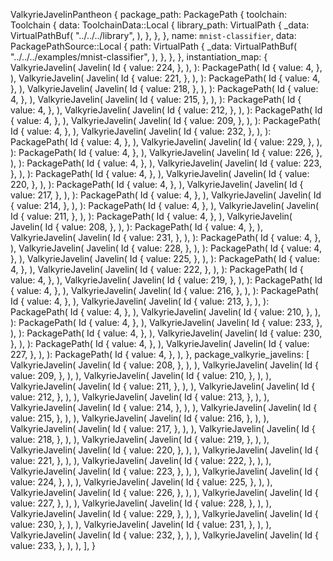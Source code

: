 ValkyrieJavelinPantheon {
    package_path: PackagePath {
        toolchain: Toolchain {
            data: ToolchainData::Local {
                library_path: VirtualPath {
                    _data: VirtualPathBuf(
                        "../../../library",
                    ),
                },
            },
        },
        name: `mnist-classifier`,
        data: PackagePathSource::Local {
            path: VirtualPath {
                _data: VirtualPathBuf(
                    "../../../examples/mnist-classifier",
                ),
            },
        },
    },
    instantiation_map: {
        ValkyrieJavelin(
            Javelin(
                Id {
                    value: 224,
                },
            ),
        ): PackagePath(
            Id {
                value: 4,
            },
        ),
        ValkyrieJavelin(
            Javelin(
                Id {
                    value: 221,
                },
            ),
        ): PackagePath(
            Id {
                value: 4,
            },
        ),
        ValkyrieJavelin(
            Javelin(
                Id {
                    value: 218,
                },
            ),
        ): PackagePath(
            Id {
                value: 4,
            },
        ),
        ValkyrieJavelin(
            Javelin(
                Id {
                    value: 215,
                },
            ),
        ): PackagePath(
            Id {
                value: 4,
            },
        ),
        ValkyrieJavelin(
            Javelin(
                Id {
                    value: 212,
                },
            ),
        ): PackagePath(
            Id {
                value: 4,
            },
        ),
        ValkyrieJavelin(
            Javelin(
                Id {
                    value: 209,
                },
            ),
        ): PackagePath(
            Id {
                value: 4,
            },
        ),
        ValkyrieJavelin(
            Javelin(
                Id {
                    value: 232,
                },
            ),
        ): PackagePath(
            Id {
                value: 4,
            },
        ),
        ValkyrieJavelin(
            Javelin(
                Id {
                    value: 229,
                },
            ),
        ): PackagePath(
            Id {
                value: 4,
            },
        ),
        ValkyrieJavelin(
            Javelin(
                Id {
                    value: 226,
                },
            ),
        ): PackagePath(
            Id {
                value: 4,
            },
        ),
        ValkyrieJavelin(
            Javelin(
                Id {
                    value: 223,
                },
            ),
        ): PackagePath(
            Id {
                value: 4,
            },
        ),
        ValkyrieJavelin(
            Javelin(
                Id {
                    value: 220,
                },
            ),
        ): PackagePath(
            Id {
                value: 4,
            },
        ),
        ValkyrieJavelin(
            Javelin(
                Id {
                    value: 217,
                },
            ),
        ): PackagePath(
            Id {
                value: 4,
            },
        ),
        ValkyrieJavelin(
            Javelin(
                Id {
                    value: 214,
                },
            ),
        ): PackagePath(
            Id {
                value: 4,
            },
        ),
        ValkyrieJavelin(
            Javelin(
                Id {
                    value: 211,
                },
            ),
        ): PackagePath(
            Id {
                value: 4,
            },
        ),
        ValkyrieJavelin(
            Javelin(
                Id {
                    value: 208,
                },
            ),
        ): PackagePath(
            Id {
                value: 4,
            },
        ),
        ValkyrieJavelin(
            Javelin(
                Id {
                    value: 231,
                },
            ),
        ): PackagePath(
            Id {
                value: 4,
            },
        ),
        ValkyrieJavelin(
            Javelin(
                Id {
                    value: 228,
                },
            ),
        ): PackagePath(
            Id {
                value: 4,
            },
        ),
        ValkyrieJavelin(
            Javelin(
                Id {
                    value: 225,
                },
            ),
        ): PackagePath(
            Id {
                value: 4,
            },
        ),
        ValkyrieJavelin(
            Javelin(
                Id {
                    value: 222,
                },
            ),
        ): PackagePath(
            Id {
                value: 4,
            },
        ),
        ValkyrieJavelin(
            Javelin(
                Id {
                    value: 219,
                },
            ),
        ): PackagePath(
            Id {
                value: 4,
            },
        ),
        ValkyrieJavelin(
            Javelin(
                Id {
                    value: 216,
                },
            ),
        ): PackagePath(
            Id {
                value: 4,
            },
        ),
        ValkyrieJavelin(
            Javelin(
                Id {
                    value: 213,
                },
            ),
        ): PackagePath(
            Id {
                value: 4,
            },
        ),
        ValkyrieJavelin(
            Javelin(
                Id {
                    value: 210,
                },
            ),
        ): PackagePath(
            Id {
                value: 4,
            },
        ),
        ValkyrieJavelin(
            Javelin(
                Id {
                    value: 233,
                },
            ),
        ): PackagePath(
            Id {
                value: 4,
            },
        ),
        ValkyrieJavelin(
            Javelin(
                Id {
                    value: 230,
                },
            ),
        ): PackagePath(
            Id {
                value: 4,
            },
        ),
        ValkyrieJavelin(
            Javelin(
                Id {
                    value: 227,
                },
            ),
        ): PackagePath(
            Id {
                value: 4,
            },
        ),
    },
    package_valkyrie_javelins: [
        ValkyrieJavelin(
            Javelin(
                Id {
                    value: 208,
                },
            ),
        ),
        ValkyrieJavelin(
            Javelin(
                Id {
                    value: 209,
                },
            ),
        ),
        ValkyrieJavelin(
            Javelin(
                Id {
                    value: 210,
                },
            ),
        ),
        ValkyrieJavelin(
            Javelin(
                Id {
                    value: 211,
                },
            ),
        ),
        ValkyrieJavelin(
            Javelin(
                Id {
                    value: 212,
                },
            ),
        ),
        ValkyrieJavelin(
            Javelin(
                Id {
                    value: 213,
                },
            ),
        ),
        ValkyrieJavelin(
            Javelin(
                Id {
                    value: 214,
                },
            ),
        ),
        ValkyrieJavelin(
            Javelin(
                Id {
                    value: 215,
                },
            ),
        ),
        ValkyrieJavelin(
            Javelin(
                Id {
                    value: 216,
                },
            ),
        ),
        ValkyrieJavelin(
            Javelin(
                Id {
                    value: 217,
                },
            ),
        ),
        ValkyrieJavelin(
            Javelin(
                Id {
                    value: 218,
                },
            ),
        ),
        ValkyrieJavelin(
            Javelin(
                Id {
                    value: 219,
                },
            ),
        ),
        ValkyrieJavelin(
            Javelin(
                Id {
                    value: 220,
                },
            ),
        ),
        ValkyrieJavelin(
            Javelin(
                Id {
                    value: 221,
                },
            ),
        ),
        ValkyrieJavelin(
            Javelin(
                Id {
                    value: 222,
                },
            ),
        ),
        ValkyrieJavelin(
            Javelin(
                Id {
                    value: 223,
                },
            ),
        ),
        ValkyrieJavelin(
            Javelin(
                Id {
                    value: 224,
                },
            ),
        ),
        ValkyrieJavelin(
            Javelin(
                Id {
                    value: 225,
                },
            ),
        ),
        ValkyrieJavelin(
            Javelin(
                Id {
                    value: 226,
                },
            ),
        ),
        ValkyrieJavelin(
            Javelin(
                Id {
                    value: 227,
                },
            ),
        ),
        ValkyrieJavelin(
            Javelin(
                Id {
                    value: 228,
                },
            ),
        ),
        ValkyrieJavelin(
            Javelin(
                Id {
                    value: 229,
                },
            ),
        ),
        ValkyrieJavelin(
            Javelin(
                Id {
                    value: 230,
                },
            ),
        ),
        ValkyrieJavelin(
            Javelin(
                Id {
                    value: 231,
                },
            ),
        ),
        ValkyrieJavelin(
            Javelin(
                Id {
                    value: 232,
                },
            ),
        ),
        ValkyrieJavelin(
            Javelin(
                Id {
                    value: 233,
                },
            ),
        ),
    ],
}